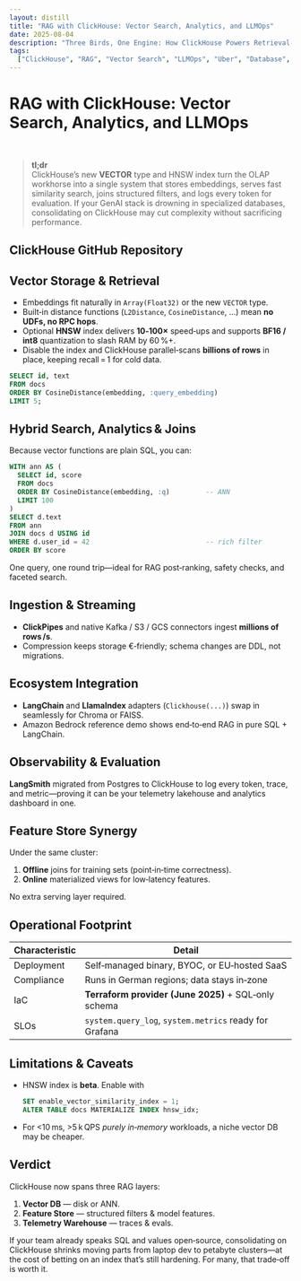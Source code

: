 ```yaml
---
layout: distill
title: "RAG with ClickHouse: Vector Search, Analytics, and LLMOps"
date: 2025-08-04
description: "Three Birds, One Engine: How ClickHouse Powers Retrieval-Augmented Generation End‑to‑End"
tags:
  ["ClickHouse", "RAG", "Vector Search", "LLMOps", "Uber", "Database", "SQL"]
---
```


<!-- _posts/2025-08-04-rag-with-clickhouse-vector-search-analytics-and-llmops.md -->
# RAG with ClickHouse: Vector Search, Analytics, and LLMOps

<br>

> **tl;dr**  
> ClickHouse’s new **VECTOR** type and HNSW index turn the OLAP workhorse into a single system that stores embeddings, serves fast similarity search, joins structured filters, and logs every token for evaluation. If your GenAI stack is drowning in specialized databases, consolidating on ClickHouse may cut complexity without sacrificing performance.

## ClickHouse GitHub Repository

<div class="github-card" data-user="ClickHouse" data-repo="ClickHouse" data-width="400" data-theme="default"></div>
<script src="https://cdn.jsdelivr.net/github-cards/latest/widget.js"></script>

## Vector Storage & Retrieval

- Embeddings fit naturally in `Array(Float32)` or the new `VECTOR` type.
- Built‑in distance functions (`L2Distance`, `CosineDistance`, …) mean **no UDFs, no RPC hops**.
- Optional **HNSW** index delivers **10‑100×** speed‑ups and supports **BF16 / int8** quantization to slash RAM by 60 %+.
- Disable the index and ClickHouse parallel‑scans **billions of rows** in place, keeping recall = 1 for cold data.

```sql
SELECT id, text
FROM docs
ORDER BY CosineDistance(embedding, :query_embedding)
LIMIT 5;
```

## Hybrid Search, Analytics & Joins

Because vector functions are plain SQL, you can:

```sql
WITH ann AS (
  SELECT id, score
  FROM docs
  ORDER BY CosineDistance(embedding, :q)         -- ANN
  LIMIT 100
)
SELECT d.text
FROM ann
JOIN docs d USING id
WHERE d.user_id = 42                             -- rich filter
ORDER BY score
```

One query, one round trip—ideal for RAG post‑ranking, safety checks, and faceted search.

## Ingestion & Streaming

- **ClickPipes** and native Kafka / S3 / GCS connectors ingest **millions of rows /s**.
- Compression keeps storage €‑friendly; schema changes are DDL, not migrations.

## Ecosystem Integration

- **LangChain** and **LlamaIndex** adapters (`Clickhouse(...)`) swap in seamlessly for Chroma or FAISS.
- Amazon Bedrock reference demo shows end‑to‑end RAG in pure SQL + LangChain.

## Observability & Evaluation

**LangSmith** migrated from Postgres to ClickHouse to log every token, trace, and metric—proving it can be your telemetry lakehouse and analytics dashboard in one.

## Feature Store Synergy

Under the same cluster:

1. **Offline** joins for training sets (point‑in‑time correctness).
2. **Online** materialized views for low‑latency features.

No extra serving layer required.

## Operational Footprint

| Characteristic | Detail                                                 |
| -------------- | ------------------------------------------------------ |
| Deployment     | Self‑managed binary, BYOC, or EU‑hosted SaaS           |
| Compliance     | Runs in German regions; data stays in‑zone             |
| IaC            | **Terraform provider (June 2025)** + SQL‑only schema   |
| SLOs           | `system.query_log`, `system.metrics` ready for Grafana |

## Limitations & Caveats

- HNSW index is **beta**. Enable with
  ```sql
  SET enable_vector_similarity_index = 1;
  ALTER TABLE docs MATERIALIZE INDEX hnsw_idx;
  ```
- For <10 ms, >5 k QPS _purely in‑memory_ workloads, a niche vector DB may be cheaper.

## Verdict

ClickHouse now spans three RAG layers:

1. **Vector DB** — disk or ANN.
2. **Feature Store** — structured filters & model features.
3. **Telemetry Warehouse** — traces & evals.

If your team already speaks SQL and values open‑source, consolidating on ClickHouse shrinks moving parts from laptop dev to petabyte clusters—at the cost of betting on an index that’s still hardening. For many, that trade‑off is worth it.
